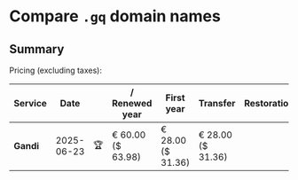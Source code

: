 # Compare `.gq` domain names

## Summary

Pricing (excluding taxes):

| Service | Date |  | / Renewed year | First year | Transfer | Restoration |
|--|--|--|--|--|--|--|
| **Gandi** | 2025-06-23 | 🏆 | € 60.00<br>($ 63.98) | € 28.00<br>($ 31.36) | € 28.00<br>($ 31.36) |  |
